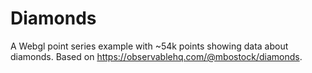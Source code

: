 # Diamonds

A Webgl point series example with ~54k points showing data about diamonds. Based on https://observablehq.com/@mbostock/diamonds.
